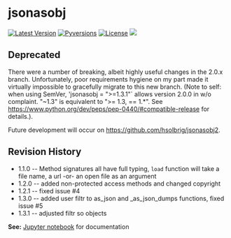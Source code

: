 # jsonasobj
[![Latest Version](https://img.shields.io/pypi/pyversions/jsonasobj.svg)](https://pypi.python.org/pypi/jsonasobj)
[![Pyversions](https://img.shields.io/pypi/v/jsonasobj.svg)](https://pypi.python.org/pypi/jsonasobj) 
[![License](https://pypip.in/license/jsonasobj/badge.svg)](https://pypi.python.org/pypi/jsonasobj/)
![](https://github.com/hsolbrig/jsonasobj/workflows/Build/badge.svg)

## Deprecated
There were a number of breaking, albeit highly useful changes in the 2.0.x branch.  Unfortunately, poor requirements
hygiene on my part made it virtually impossible to gracefully migrate to this new branch.  (Note to self: when using
SemVer, 'jsonasobj = ">=1.3.1"` allows version 2.0.0 in w/o complaint.  "~1.3" is equivalent to ">= 1.3, == 1.*".  See
https://www.python.org/dev/peps/pep-0440/#compatible-release for details.).

Future development will occur on https://github.com/hsolbrig/jsonasobj2.

## Revision History
* 1.1.0 -- Method signatures all have full typing, `load` function will take a file name, a url -or- an open file as an argument 
* 1.2.0 -- added non-protected access methods and changed copyright
* 1.2.1 -- fixed issue #4
* 1.3.0 -- added user filtr to as_json and _as_json_dumps functions, fixed issue #5
* 1.3.1 -- adjusted filtr so objects 

**See:** [Jupyter notebook](notebooks/readme.ipynb) for documentation
